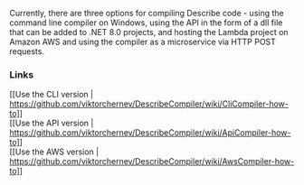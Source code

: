 Currently, there are three options for compiling Describe code - using the command line compiler on Windows, using the API in the form of a dll file that can be added to .NET 8.0 projects, and hosting the Lambda project on Amazon AWS and using the compiler as a microservice via HTTP POST requests.

### Links
[[Use the CLI version | https://github.com/viktorchernev/DescribeCompiler/wiki/CliCompiler-how-to]]  
[[Use the API version | https://github.com/viktorchernev/DescribeCompiler/wiki/ApiCompiler-how-to]]  
[[Use the AWS version | https://github.com/viktorchernev/DescribeCompiler/wiki/AwsCompiler-how-to]]  